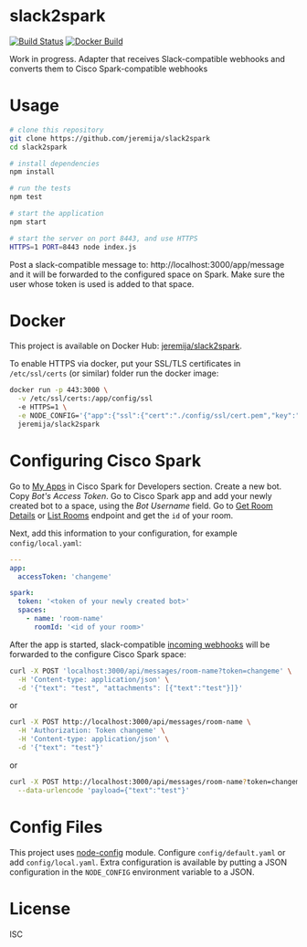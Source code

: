 # slack2spark

[![Build Status](https://travis-ci.org/jeremija/slack2spark.svg?branch=master)](https://travis-ci.org/jeremija/slack2spark)
[![Docker Build](https://img.shields.io/docker/automated/jeremija/slack2spark.svg
)](https://hub.docker.com/r/jeremija/slack2spark/)

Work in progress. Adapter that receives Slack-compatible webhooks and converts
them to Cisco Spark-compatible webhooks

# Usage

```bash
# clone this repository
git clone https://github.com/jeremija/slack2spark
cd slack2spark

# install dependencies
npm install

# run the tests
npm test

# start the application
npm start

# start the server on port 8443, and use HTTPS
HTTPS=1 PORT=8443 node index.js
```

Post a slack-compatible message to: http://localhost:3000/app/message and it
will be forwarded to the configured space on Spark. Make sure the user whose
token is used is added to that space.

# Docker

This project is available on Docker Hub: [jeremija/slack2spark][docker].

To enable HTTPS via docker, put your SSL/TLS certificates in `/etc/ssl/certs`
(or similar) folder run the docker image:

```bash
docker run -p 443:3000 \
  -v /etc/ssl/certs:/app/config/ssl
  -e HTTPS=1 \
  -e NODE_CONFIG='{"app":{"ssl":{"cert":"./config/ssl/cert.pem","key":"./config/ssl/cert.key"}}}' \
  jeremija/slack2spark
```

# Configuring Cisco Spark

Go to [My Apps][spark-apps] in Cisco Spark for Developers section. Create a new
bot. Copy _Bot's Access Token_. Go to Cisco Spark app and add your newly
created bot to a space, using the _Bot Username_ field. Go to [Get Room
Details][room] or [List Rooms][rooms] endpoint and get the `id` of your room.

Next, add this information to your configuration, for example
`config/local.yaml`:

```yaml
---
app:
  accessToken: 'changeme'

spark:
  token: '<token of your newly created bot>'
  spaces:
    - name: 'room-name'
      roomId: '<id of your room>'
```

After the app is started, slack-compatible [incoming webhooks][slack-webhooks]
will be forwarded to the configure Cisco Spark space:

```bash
curl -X POST 'localhost:3000/api/messages/room-name?token=changeme' \
  -H 'Content-type: application/json' \
  -d '{"text": "test", "attachments": [{"text":"test"}]}'
```

or

```bash
curl -X POST http://localhost:3000/api/messages/room-name \
  -H 'Authorization: Token changeme' \
  -H 'Content-type: application/json' \
  -d '{"text": "test"}'
```

or 

```bash
curl -X POST http://localhost:3000/api/messages/room-name?token=changeme \
  --data-urlencode 'payload={"text":"test"}'
```

# Config Files

This project uses [node-config][node-config] module. Configure
`config/default.yaml` or add `config/local.yaml`. Extra configuration is
available by putting a JSON configuration in the `NODE_CONFIG` environment
variable to a JSON.

# License

ISC

[node-config]: https://github.com/lorenwest/node-config
[docker]: https://hub.docker.com/r/jeremija/slack2spark/
[spark-apps]: https://developer.ciscospark.com/apps.html
[room]: https://developer.ciscospark.com/endpoint-rooms-roomId-get.html
[rooms]: https://developer.ciscospark.com/endpoint-rooms-get.html 
[slack-webhooks]: https://api.slack.com/incoming-webhooks
